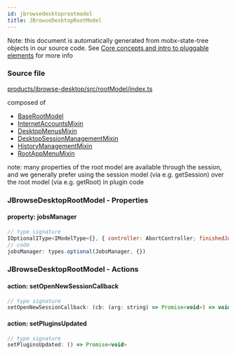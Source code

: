 ```yaml
---
id: jbrowsedesktoprootmodel
title: JBrowseDesktopRootModel
---
```


Note: this document is automatically generated from mobx-state-tree objects in
our source code. See
[Core concepts and intro to pluggable elements](/docs/developer_guide/) for more
info

### Source file

[products/jbrowse-desktop/src/rootModel/index.ts](https://github.com/GMOD/jbrowse-components/blob/main/products/jbrowse-desktop/src/rootModel/index.ts)

composed of

- [BaseRootModel](../baserootmodel)
- [InternetAccountsMixin](../internetaccountsmixin)
- [DesktopMenusMixin](../desktopmenusmixin)
- [DesktopSessionManagementMixin](../desktopsessionmanagementmixin)
- [HistoryManagementMixin](../historymanagementmixin)
- [RootAppMenuMixin](../rootappmenumixin)

note: many properties of the root model are available through the session, and
we generally prefer using the session model (via e.g. getSession) over the root
model (via e.g. getRoot) in plugin code

### JBrowseDesktopRootModel - Properties

#### property: jobsManager

```js
// type signature
IOptionalIType<IModelType<{}, { controller: AbortController; finishedJobs: IObservableArray<TextJobsEntry>; jobName: string; jobsQueue: IObservableArray<TextJobsEntry>; progressPct: number; running: boolean; statusMessage: string; } & { ...; } & { ...; } & { ...; }, _NotCustomized, _NotCustomized>, [...]>
// code
jobsManager: types.optional(JobsManager, {})
```

### JBrowseDesktopRootModel - Actions

#### action: setOpenNewSessionCallback

```js
// type signature
setOpenNewSessionCallback: (cb: (arg: string) => Promise<void>) => void
```

#### action: setPluginsUpdated

```js
// type signature
setPluginsUpdated: () => Promise<void>
```
